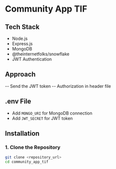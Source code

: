 # Community App TIF

## Tech Stack
- Node.js
- Express.js
- MongoDB
- @theinternetfolks/snowflake
- JWT Authentication

  
## Approach
  -- Send the JWT token 
  -- Authorization <token> in header file

## .env File

- Add `MONGO_URI` for MongoDB connection
- Add `JWT_SECRET` for JWT token

## Installation

### 1. Clone the Repository
```bash
git clone <repository_url>
cd community_app_tif
